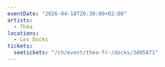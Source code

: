 ```yaml
---
eventDate: "2026-04-18T20:30:00+02:00"
artists:
  - Théa
locations:
  - Les Docks
tickets:
  seetickets: "/ch/event/thea-fr-/docks/3405871"
---
```

